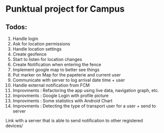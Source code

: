 # Punktual project for Campus

## Todos: 
1. Handle login
2. Ask for location permissions
3. Handle location settings
4. Create geofence
5. Start to listen for location changes
6. Create Notification when entering the fence
6. Implement google map to better see things
7. Put marker on Map for the papeterie and current user
8. Communicate with server to log arrival date time + user
9. Handle external notification from FCM
10. Improvments : Refactoring the app using live data, navigation graph, etc.
11. Improvments : Google Login with profile picture
12. Improvments : Some statistics with Android Chart
13. Improvments : Detecting the type of transport user for a user + send to server

Link with a server that is able to send notification to other registered devices/